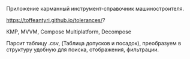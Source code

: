 Приложение карманный инструмент-справочник машиностроителя.

https://toffeantyri.github.io/tolerances/?

KMP, MVVM, Compose Multiplatform, Decompose

Парсит таблицу .csv, (Таблица допусков и посадок), преобразуем в структуру удобную для поиска, отображения, фильтрации. 


